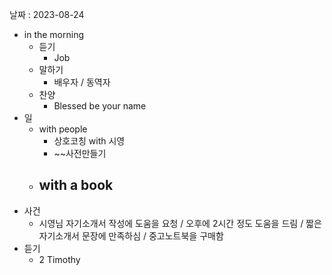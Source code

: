날짜 : 2023-08-24
- in the morning
	- 듣기
		- Job
	- 말하기
		-  배우자 / 동역자 
	- 찬양
		- Blessed be your name
- 일
	- with people
		- 상호코칭 with 시영
		- ~~사전만들기
	- with a book
		- 
- 사건
	- 시영님 자기소개서 작성에 도움을 요청 / 오후에 2시간 정도 도움을 드림 / 짧은 자기소개서 문장에 만족하심 / 중고노트북을 구매함 
- 듣기
	- 2 Timothy
